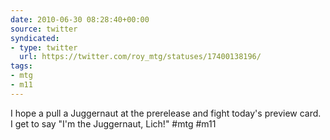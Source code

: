 ```yaml
---
date: 2010-06-30 08:28:40+00:00
source: twitter
syndicated:
- type: twitter
  url: https://twitter.com/roy_mtg/statuses/17400138196/
tags:
- mtg
- m11
---
```


I hope a pull a Juggernaut at the prerelease and fight today's preview card. I get to say "I'm the Juggernaut, Lich!" #mtg #m11